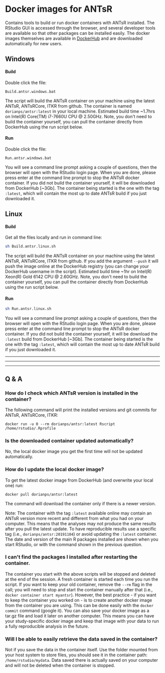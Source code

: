 # Docker images for ANTsR
Contains tools to build or run docker containers with ANTsR installed. The RStudio GUI is accessed through the browser, and several developer tools are available so that other packages can be installed easily. The docker images themselves are available in [DockerHub](https://hub.docker.com/u/dorianps) and are downloaded automatically for new users.


## Windows
#### Build
Double click the file:
```
Build.antsr.windows.bat
```
The script will build the ANTsR container on your machine using the latest ANTsR, ANTsRCore, ITKR from github. The container is named `dorianps/antsr:latest` in your local machine. Estimated build time ~1.7hrs on Intel(R) Core(TM) i7-7660U CPU @ 2.50GHz. Note, you don't need to build the container yourself, you can pull the container directly from DockerHub using the run script below.

#### Run
Double click the file:
```
Run.antsr.windows.bat
```
You will see a command line prompt asking a couple of questions, then the browser will open with the RStudio login page. When you are done, please press enter at the command line prompt to stop the ANTsR docker container. If you did not build the container yourself, it will be downloaded from DockerHub [~3Gb]. The container being started is the one with the tag `:latest`, which will contain the most up to date ANTsR build if you just downloaded it.
  
## Linux
#### Build
Get all the files locally and run in command line:
```bash
sh Build.antsr.linux.sh
```
The script will build the ANTsR container on your machine using the latest ANTsR, ANTsRCore, ITKR from github. If you add the argument `--push` it will push the image online at the DockerHub registry (you can change your DockerHub username in the script). Estimated build time ~1hr on Intel(R) Xeon(R) Gold 6142 CPU @ 2.60GHz. Note, you don't need to build the container yourself, you can pull the container directly from DockerHub using the run script below.

#### Run
```bash
sh Run.antsr.linux.sh
```
You will see a command line prompt asking a couple of questions, then the browser will open with the RStudio login page. When you are done, please press enter at the command line prompt to stop the ANTsR docker container. If you did not build the container yourself, it will be download the `:latest` build from DockerHub [~3Gb]. The container being started is the one with the tag `:latest`, which will contain the most up to date ANTsR build if you just downloaded it.



---
---
---
## Q & A

### How do I check which ANTsR version is installed in the container?
The following command will print the installed versions and git commits for ANTsR, ANTsRCore, ITKR:
```
docker run -u 0 --rm dorianps/antsr:latest Rscript /home/rstudio/.Rprofile
```

### Is the downloaded container updated automatically?
No, the local docker image you get the first time will not be updated automatically.

### How do I update the local docker image?
To get the latest docker image from DockerHub (and overwrite your local one) run:
```
docker pull dorianps/antsr:latest
```
The command will download the container only if there is a newer version.
    
Note: The container with the tag `:latest` available online may contain an ANTsR version more recent and different from what you had on your computer. This means that the analyses may not produce the same results after you pull the latest update. To have reproducible results use a specific tag (i.e., `dorianps/antsr:20191104`) or avoid updating the `:latest` container. The date and version of the main R packages installed are shown when you start RStudio, or with the command shown in the previous question.

### I can't find the packages I installed after restarting the container.
The container you start with the above scripts will be stopped and deleted at the end of the session. A fresh container is started each time you run the script. If you want to keep your old container, remove the `--rm` flag in the call; you will need to stop and start the container manually after that (i.e., `docker container start myantsr`). However, the best practice - if you want to keep the container you worked on - is to create another docker image from the container you are using. This can be done easily with the `docker commit` command (google it). You can also save your docker image as a tar.gz file and load it later on another computer. This means you can have your study-specific docker image and keep that image with your data to run a fully reproducible analysis in the future.

### Will I be able to easily retrieve the data saved in the container?
Not if you save the data in the container itself. Use the folder mounted from your host system to store files, you should see it in the container path:  `/home/rstudio/mydata`. Data saved there is actually saved on your computer and will not be deleted when the container is stopped.
